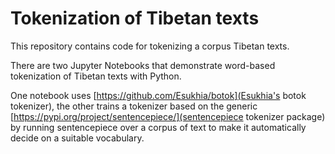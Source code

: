 # Tokenization of Tibetan texts
This repository contains code for tokenizing a corpus Tibetan texts.

There are two Jupyter Notebooks that demonstrate word-based tokenization of Tibetan texts with Python.

One notebook uses [https://github.com/Esukhia/botok](Esukhia's botok tokenizer), the other trains a tokenizer based on the generic [https://pypi.org/project/sentencepiece/](sentencepiece tokenizer package) by running sentencepiece over a corpus of text to make it automatically decide on a suitable vocabulary.

